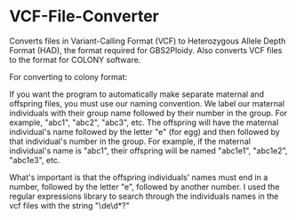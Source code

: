 # VCF-File-Converter
Converts files in Variant-Calling Format (VCF) to Heterozygous Allele Depth Format (HAD), the format required for GBS2Ploidy. Also converts VCF files to the format for COLONY software.


For converting to colony format:
 
If you want the program to automatically make separate maternal and offspring files, you must use our naming convention. We label our maternal individuals with their group name followed by their number in the group. For example, "abc1", "abc2", "abc3", etc. The offspring will have the maternal individual's name followed by the letter "e" (for egg) and then followed by that individual's number in the group. For example, if the maternal individual's name is "abc1", their offspring will be named "abc1e1", "abc1e2", "abc1e3", etc.
 
 What's important is that the offspring individuals' names must end in a number, followed by the letter "e", followed by another number. I used the regular expressions library to search through the individuals names in the vcf files with the string "\de\d*?" 
